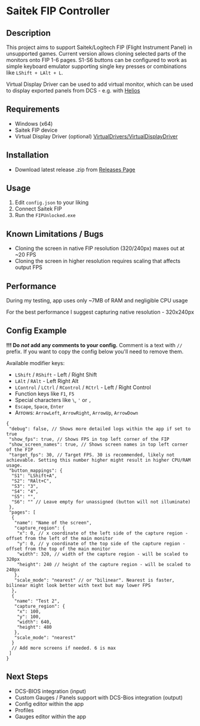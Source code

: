 # Saitek FIP Controller

## Description

This project aims to support Saitek/Logitech FIP (Flight Instrument Panel) in unsupported games.
Current version allows cloning selected parts of the monitors onto FIP 1-6 pages.
S1-S6 buttons can be configured to work as simple keyboard emulator supporting single key presses or combinations like `LShift + LAlt + L`.

Virtual Display Driver can be used to add virtual monitor, which can be used to display exported panels from DCS - e.g. with [Helios](https://github.com/HeliosVirtualCockpit/Helios)

## Requirements

- Windows (x64)
- Saitek FIP device
- Virtual Display Driver (optional) [VirtualDrivers/VirtualDisplayDriver](https://github.com/VirtualDrivers/Virtual-Display-Driver)

## Installation

- Download latest release .zip from [Releases Page](https://github.com/SmokeyDev/FIPUnlocked/releases/latest)

## Usage

1. Edit `config.json` to your liking
2. Connect Saitek FIP
3. Run the `FIPUnlocked.exe`

## Known Limitations / Bugs

- Cloning the screen in native FIP resolution (320/240px) maxes out at ~20 FPS
- Cloning the screen in higher resolution requires scaling that affects output FPS

## Performance

During my testing, app uses only ~7MB of RAM and negligible CPU usage

For the best performance I suggest capturing native resolution - 320x240px

## Config Example
**!!! Do _not_ add any comments to your config.**
Comment is a text with `//` prefix. If you want to copy the config below you'll need to remove them.

Available modifier keys:
- `LShift` / `RShift` - Left / Right Shift
- `LAlt` / `RAlt` - Left Right Alt
- `LControl` / `LCtrl` / `RControl` / `RCtrl` - Left / Right Control
- Function keys like `F1`, `F5`
- Special characters like `\`, `'` or `,`
- `Escape`, `Space`, `Enter`
- Arrows: `ArrowLeft`, `ArrowRight`, `ArrowUp`, `ArrowDown`

```
{
 "debug": false, // Shows more detailed logs within the app if set to true
 "show_fps": true, // Shows FPS in top left corner of the FIP
 "show_screen_names": true, // Shows screen names in top left corner of the FIP
 "target_fps": 30, // Target FPS. 30 is recommended, likely not achievable. Setting this number higher might result in higher CPU/RAM usage.
 "button_mappings": {
  "S1": "LShift+A",
  "S2": "RAlt+C",
  "S3": "3",
  "S4": "4",
  "S5": "",
  "S6": "" // Leave empty for unassigned (button will not illuminate)
 },
 "pages": [
  {
   "name": "Name of the screen",
   "capture_region": {
    "x": 0, // x coordinate of the left side of the capture region - offset from the left of the main monitor
    "y": 0, // y coordinate of the top side of the capture region - offset from the top of the main monitor
    "width": 320, // width of the capture region - will be scaled to 320px
    "height": 240 // height of the capture region - will be scaled to 240px
   },
   "scale_mode": "nearest" // or "bilinear". Nearest is faster, bilinear might look better with text but may lower FPS
  },
  {
   "name": "Test 2",
   "capture_region": {
    "x": 100,
    "y": 100,
    "width": 640,
    "height": 480
   },
   "scale_mode": "nearest"
  }
  // Add more screens if needed. 6 is max
 ]
}

```

## Next Steps

- DCS-BIOS integration (input)
- Custom Gauges / Panels support with DCS-Bios integration (output)
- Config editor within the app
- Profiles
- Gauges editor within the app
